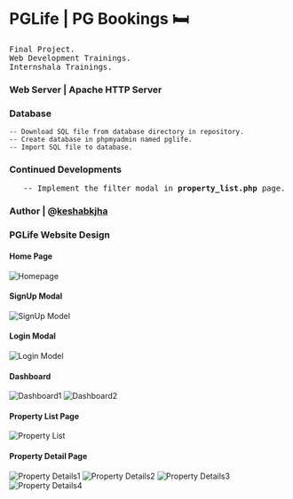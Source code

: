 # PGLife | PG Bookings 🛏️

<samp> Final Project.  
Web Development Trainings.  
Internshala Trainings. </samp>

### Web Server |  Apache HTTP Server

### Database
    -- Download SQL file from database directory in repository.
    -- Create database in phpmyadmin named pglife.
    -- Import SQL file to database.

### Continued Developments
<samp> 
&nbsp;&nbsp;&nbsp;-- Implement the filter modal in <b>property_list.php</b> page. 
</samp>

### Author | @[keshabkjha](https://github.com/Keshabkjha)

### PGLife Website Design
#### Home Page
![Homepage](https://github.com/Keshabkjha/pglife/assets/123746528/dd8beeab-4062-41ab-94f6-3245b7ed7701)


#### SignUp Modal  
![SignUp Model](https://github.com/Keshabkjha/pglife/assets/123746528/95d77d5f-f319-4706-a41a-f4c223473f41)


#### Login Modal   
![Login Model](https://github.com/Keshabkjha/pglife/assets/123746528/f6331e64-7724-48fa-928c-bd080055e28e)


#### Dashboard   
![Dashboard1](https://github.com/Keshabkjha/pglife/assets/123746528/3d9e06cb-8786-4a3b-9f66-598268773165)
![Dashboard2](https://github.com/Keshabkjha/pglife/assets/123746528/9d227016-20c6-47a3-9931-192608280b1d)


#### Property List Page  
![Property List](https://github.com/Keshabkjha/pglife/assets/123746528/42e8a026-6fbc-4dc0-90a2-200dc6ae66d7)


#### Property Detail Page
![Property Details1](https://github.com/Keshabkjha/pglife/assets/123746528/b8591acc-c43b-42bc-897b-fbd736d6d327)
![Property Details2](https://github.com/Keshabkjha/pglife/assets/123746528/79418e81-58d3-4a9e-9452-afb93d5edd53)
![Property Details3](https://github.com/Keshabkjha/pglife/assets/123746528/9122cc49-0fe8-4028-97ac-48b4116988cd)
![Property Details4](https://github.com/Keshabkjha/pglife/assets/123746528/ce3b11d0-fc5f-40a9-811b-1b520a42f9a7)



